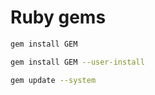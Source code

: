# Ruby gems

```sh
gem install GEM
```

```sh
gem install GEM --user-install
```

```sh
gem update --system
```
